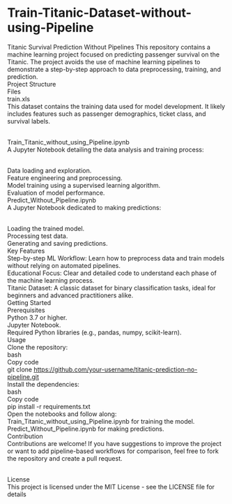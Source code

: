 # Train-Titanic-Dataset-without-using-Pipeline
Titanic Survival Prediction Without Pipelines This repository contains a machine learning project focused on predicting passenger survival on the Titanic. The project avoids the use of machine learning pipelines to demonstrate a step-by-step approach to data preprocessing, training, and prediction.
<br>Project Structure
<br>Files
<br>train.xls
<br>This dataset contains the training data used for model development. It likely includes features such as passenger demographics, ticket class, and survival labels.

<br>Train_Titanic_without_using_Pipeline.ipynb
<br>A Jupyter Notebook detailing the data analysis and training process:

<br>Data loading and exploration.
<br>Feature engineering and preprocessing.
<br>Model training using a supervised learning algorithm.
<br>Evaluation of model performance.
<br>Predict_Without_Pipeline.ipynb
<br>A Jupyter Notebook dedicated to making predictions:

<br>Loading the trained model.
<br>Processing test data.
<br>Generating and saving predictions.
<br>Key Features
<br>Step-by-step ML Workflow: Learn how to preprocess data and train models without relying on automated pipelines.
<br>Educational Focus: Clear and detailed code to understand each phase of the machine learning process.
<br>Titanic Dataset: A classic dataset for binary classification tasks, ideal for beginners and advanced practitioners alike.
<br>Getting Started
<br>Prerequisites
<br>Python 3.7 or higher.
<br>Jupyter Notebook.
<br>Required Python libraries (e.g., pandas, numpy, scikit-learn).
<br>Usage
<br>Clone the repository:
<br>bash
<br>Copy code
<br>git clone https://github.com/your-username/titanic-prediction-no-pipeline.git
<br>Install the dependencies:
<br>bash
<br>Copy code
<br>pip install -r requirements.txt
<br>Open the notebooks and follow along:
<br>Train_Titanic_without_using_Pipeline.ipynb for training the model.
<br>Predict_Without_Pipeline.ipynb for making predictions.
<br>Contribution
<br>Contributions are welcome! If you have suggestions to improve the project or want to add pipeline-based workflows for comparison, feel free to fork the repository and create a pull request.

<br>License
<br>This project is licensed under the MIT License - see the LICENSE file for details

